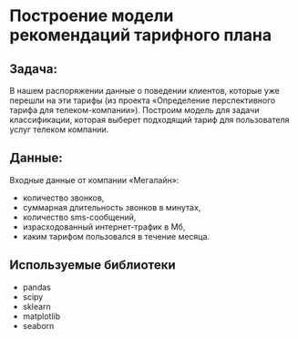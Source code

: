 # Построение модели рекомендаций тарифного плана

## Задача:

В нашем распоряжении данные о поведении клиентов, которые уже перешли на эти тарифы (из проекта «Определение перспективного тарифа для телеком-компании»). Построим модель для задачи классификации, которая выберет подходящий тариф для пользователя услуг телеком компании.

## Данные:
Входные данные от компании «Мегалайн»:

- количество звонков,
- суммарная длительность звонков в минутах,
- количество sms-сообщений,
- израсходованный интернет-трафик в Мб,
- каким тарифом пользовался в течение месяца.

## Используемые библиотеки
- pandas
- scipy
- sklearn
- matplotlib
- seaborn
